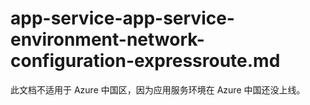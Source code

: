 # app-service-app-service-environment-network-configuration-expressroute.md

此文档不适用于 Azure 中国区，因为应用服务环境在 Azure 中国还没上线。